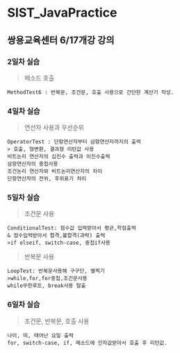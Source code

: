 # SIST_JavaPractice
## 쌍용교육센터 6/17개강 강의

### 2일차 실습

> 메소드 호출

``` 
MethodTest6 : 반복문, 조건문, 호출 사용으로 간단한 계산기 작성.
```
### 4일차 실습
> 연산자 사용과 우선순위

```
OperatorTest : 단항연산자부터 삼항연산자까지의 출력
> 호출, 형변환, 결과형 리턴값 사용
비트논리 연산자의 십진수 출력과 이진수출력
삼항연산자의 중첩사용
조건논리 연산자와 비트논리연산자의 차이 
단항연산자의 전위, 후위표기 차이
```
### 5일차 실습
> 조건문 사용
```
ConditionalTest: 점수값 입력받아서 평균,학점출력 
& 점수입력받아서 합격,불합격(과락) 출력
>if elseif, switch-case, 중첩if사용
```
>반복문 사용
```
LoopTest: 반복문사용해 구구단, 별찍기
>while,for,for중첩,조건문사용
while무한루프, break사용 탈출
```
### 6일차 실습
>조건문, 반복문, 호출 사용
```AllTest: 출생년월일 입력받아서 
나이, 띠, 태어난 요일 출력
for, switch-case, if, 메소드에 인자값받아서 호출 후 리턴값.
```
